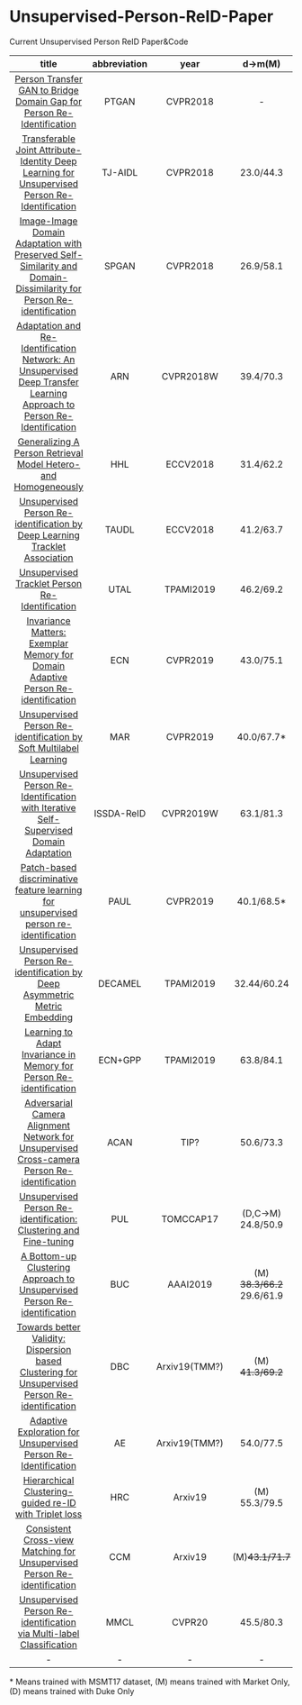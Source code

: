 # Unsupervised-Person-ReID-Paper
Current Unsupervised Person ReID Paper&amp;Code

| title | abbreviation | year | d->m(M) | m->d(D) | code |
| :------: | :------: | :------: | :------: | :------: | :------: |
| [Person Transfer GAN to Bridge Domain Gap for Person Re-Identification](http://openaccess.thecvf.com/content_cvpr_2018/papers/Wei_Person_Transfer_GAN_CVPR_2018_paper.pdf) | PTGAN | CVPR2018 | - | - | https://github.com/pkuvmc/PTGAN |
| [Transferable Joint Attribute-Identity Deep Learning for Unsupervised Person Re-Identification](http://openaccess.thecvf.com/content_cvpr_2018/papers/Wang_Transferable_Joint_Attribute-Identity_CVPR_2018_paper.pdf) | TJ-AIDL | CVPR2018 | 23.0/44.3 | 26.5/58.2 | - |
|[Image-Image Domain Adaptation with Preserved Self-Similarity and Domain-Dissimilarity for Person Re-identification](http://openaccess.thecvf.com/content_cvpr_2018/papers/Deng_Image-Image_Domain_Adaptation_CVPR_2018_paper.pdf) | SPGAN | CVPR2018 | 26.9/58.1 | 26.4/46.9 | https://github.com/Simon4Yan/Learning-via-Translation |
| [Adaptation and Re-Identification Network: An Unsupervised Deep Transfer Learning Approach to Person Re-Identification](http://openaccess.thecvf.com/content_cvpr_2018_workshops/papers/w6/Li_Adaptation_and_Re-Identification_CVPR_2018_paper.pdf) | ARN | CVPR2018W | 39.4/70.3 | 33.4/60.2 | https://github.com/yujheli/ARN |
| [Generalizing A Person Retrieval Model Hetero- and Homogeneously](http://openaccess.thecvf.com/content_ECCV_2018/papers/Zhun_Zhong_Generalizing_A_Person_ECCV_2018_paper.pdf) | HHL | ECCV2018 | 31.4/62.2 | 27.2/46.9 | https://github.com/zhunzhong07/HHL |
| [Unsupervised Person Re-identification by Deep Learning Tracklet Association](https://eccv2018.org/openaccess/content_ECCV_2018/papers/Minxian_Li_Unsupervised_Person_Re-identification_ECCV_2018_paper.pdf) | TAUDL | ECCV2018 | 41.2/63.7 | 43.5/61.7 | - |
| [Unsupervised Tracklet Person Re-Identification](https://arxiv.org/pdf/1903.00535.pdf) | UTAL | TPAMI2019 | 46.2/69.2 | 44.6/62.3 | - |
| [Invariance Matters: Exemplar Memory for Domain Adaptive Person Re-identification](https://arxiv.org/abs/1904.01990) | ECN | CVPR2019 | 43.0/75.1 | 40.4/63.3 | https://github.com/zhunzhong07/ECN
| [Unsupervised Person Re-identification by Soft Multilabel Learning](https://arxiv.org/abs/1903.06325) | MAR | CVPR2019 | 40.0/67.7* | 48.0/67.1* | https://github.com/KovenYu/MAR |
| [Unsupervised Person Re-Identification with Iterative Self-Supervised Domain Adaptation](http://openaccess.thecvf.com/content_CVPRW_2019/papers/TRMTMCT/Tang_Unsupervised_Person_Re-Identification_With_Iterative_Self-Supervised_Domain_Adaptation_CVPRW_2019_paper.pdf) | ISSDA-ReID | CVPR2019W | 63.1/81.3 | 54.1/72.8 | - |
| [Patch-based discriminative feature learning for unsupervised person re-identification](https://kovenyu.com/papers/2019_CVPR_PEDAL.pdf) | PAUL | CVPR2019 | 40.1/68.5* | 53.2/72.0* | https://github.com/QizeYang/PAUL |
| [Unsupervised Person Re-identification by Deep Asymmetric Metric Embedding](https://kovenyu.com/papers/DECAMEL_arxiv.pdf) | DECAMEL | TPAMI2019 | 32.44/60.24 | - | https://github.com/KovenYu/DECAMEL |
| [Learning to Adapt Invariance in Memory for Person Re-identification](https://arxiv.org/pdf/1908.00485.pdf) | ECN+GPP | TPAMI2019 | 63.8/84.1 | 54.4/74.0 | - |
| [Adversarial Camera Alignment Network for Unsupervised Cross-camera Person Re-identification](https://arxiv.org/pdf/1908.00862.pdf) | ACAN | TIP? | 50.6/73.3 | 46.6/65.1 | - |
| [Unsupervised Person Re-identification: Clustering and Fine-tuning](https://arxiv.org/pdf/1705.10444.pdf) | PUL | TOMCCAP17 | (D,C->M) 24.8/50.9 | (M,C->D) 21.5/36.5 | https://github.com/hehefan/Unsupervised-Person-Re-identification-Clustering-and-Fine-tuning |
| [A Bottom-up Clustering Approach to Unsupervised Person Re-identification](https://vana77.github.io/vana77.github.io/images/AAAI19.pdf) | BUC | AAAI2019 | (M) ~~38.3/66.2~~ 29.6/61.9 | (D) ~~27.5/47.4~~ 22.1/40.4 | https://github.com/vana77/Bottom-up-Clustering-Person-Re-identification |
| [Towards better Validity: Dispersion based Clustering for Unsupervised Person Re-identification](https://arxiv.org/pdf/1906.01308.pdf) | DBC | Arxiv19(TMM?) | (M) ~~41.3/69.2~~ | (D) ~~30.0/51.5~~| https://github.com/gddingcs/Dispersion-based-Clustering |
| [Adaptive Exploration for Unsupervised Person Re-Identification](https://arxiv.org/pdf/1907.04194.pdf) | AE | Arxiv19(TMM?) | 54.0/77.5 | 39.6/63.2 | https://github.com/dyh127/Adaptive-Exploration-for-Unsupervised-Person-Re-Identification |
| [Hierarchical Clustering-guided re-ID with Triplet loss](https://arxiv.org/pdf/1910.12278.pdf) | HRC | Arxiv19 | (M) 55.3/79.5 | (D) 46.8/66.0 | - |
| [Consistent Cross-view Matching for Unsupervised Person Re-identification](https://arxiv.org/pdf/1908.10486.pdf) | CCM | Arxiv19 | (M)~~43.1/71.7~~ | - | - |
| [Unsupervised Person Re-identification via Multi-label Classification](https://arxiv.org/pdf/2004.09228.pdf) | MMCL | CVPR20 | 45.5/80.3 | 40.2/65.2 | - |
| - | - | - | - | - | - |

\* Means trained with MSMT17 dataset, (M) means trained with Market Only, (D) means trained with Duke Only
